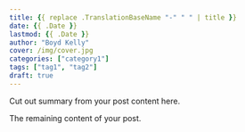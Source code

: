 ```yaml
---
title: {{ replace .TranslationBaseName "-" " " | title }}
date: {{ .Date }}
lastmod: {{ .Date }}
author: "Boyd Kelly"
cover: /img/cover.jpg
categories: ["category1"]
tags: ["tag1", "tag2"]
draft: true
---
```


Cut out summary from your post content here.

<!--more-->

The remaining content of your post.
